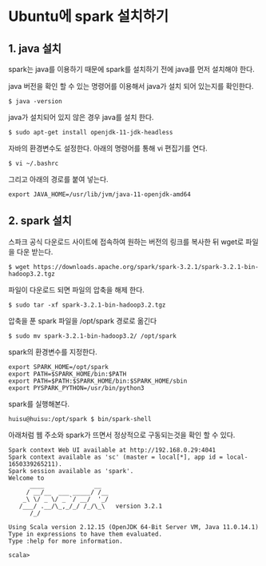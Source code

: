 ﻿# Ubuntu에 spark 설치하기

## 1. java 설치
spark는 java를 이용하기 때문에 spark를 설치하기 전에 java를 먼저 설치해야 한다.

java 버전을 확인 할 수 있는 명령어를 이용해서 java가 설치 되어 있는지를 확인한다.
```
$ java -version
```
java가 설치되어 있지 않은 경우 java를 설치 한다.
 ```
$ sudo apt-get install openjdk-11-jdk-headless
```

자바의 환경변수도 설정한다.  아래의 명령어를 통해 vi 편집기를 연다.
```
$ vi ~/.bashrc
``` 
그리고 아래의 경로를 붙여 넣는다.
```
export JAVA_HOME=/usr/lib/jvm/java-11-openjdk-amd64
```
## 2. spark 설치
스파크 공식 다운로드 사이트에 접속하여 원하는 버전의 링크를 복사한 뒤 wget로 파일을 다운 받는다.
```
$ wget https://downloads.apache.org/spark/spark-3.2.1/spark-3.2.1-bin-hadoop3.2.tgz
```
파일이 다운로드 되면 파일의 압축을 해제 한다.
```
$ sudo tar -xf spark-3.2.1-bin-hadoop3.2.tgz
```
압축을 푼 spark 파일을 /opt/spark 경로로 옮긴다
```
$ sudo mv spark-3.2.1-bin-hadoop3.2/ /opt/spark
```
spark의 환경변수를 지정한다.
```
export SPARK_HOME=/opt/spark  
export PATH=$SPARK_HOME/bin:$PATH
export PATH=$PATH:$SPARK_HOME/bin:$SPARK_HOME/sbin
export PYSPARK_PYTHON=/usr/bin/python3
```
spark를 실행해본다.
```
huisu@huisu:/opt/spark $ bin/spark-shell
```
아래처럼  웹 주소와 spark가 뜨면서 정상적으로 구동되는것을 확인 할 수 있다.
```
Spark context Web UI available at http://192.168.0.29:4041
Spark context available as 'sc' (master = local[*], app id = local-1650339265211).
Spark session available as 'spark'.
Welcome to
      ____              __
     / __/__  ___ _____/ /__
    _\ \/ _ \/ _ `/ __/  '_/
   /___/ .__/\_,_/_/ /_/\_\   version 3.2.1
      /_/
         
Using Scala version 2.12.15 (OpenJDK 64-Bit Server VM, Java 11.0.14.1)
Type in expressions to have them evaluated.
Type :help for more information.

scala> 
```









